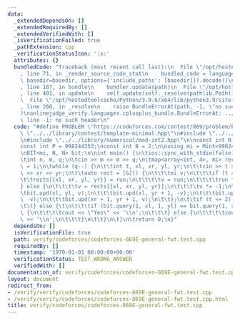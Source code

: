 ```yaml
---
data:
  _extendedDependsOn: []
  _extendedRequiredBy: []
  _extendedVerifiedWith: []
  _isVerificationFailed: true
  _pathExtension: cpp
  _verificationStatusIcon: ':x:'
  attributes: {}
  bundledCode: "Traceback (most recent call last):\n  File \"/opt/hostedtoolcache/Python/3.9.6/x64/lib/python3.9/site-packages/onlinejudge_verify/documentation/build.py\"\
    , line 71, in _render_source_code_stat\n    bundled_code = language.bundle(stat.path,\
    \ basedir=basedir, options={'include_paths': [basedir]}).decode()\n  File \"/opt/hostedtoolcache/Python/3.9.6/x64/lib/python3.9/site-packages/onlinejudge_verify/languages/cplusplus.py\"\
    , line 187, in bundle\n    bundler.update(path)\n  File \"/opt/hostedtoolcache/Python/3.9.6/x64/lib/python3.9/site-packages/onlinejudge_verify/languages/cplusplus_bundle.py\"\
    , line 401, in update\n    self.update(self._resolve(pathlib.Path(included), included_from=path))\n\
    \  File \"/opt/hostedtoolcache/Python/3.9.6/x64/lib/python3.9/site-packages/onlinejudge_verify/languages/cplusplus_bundle.py\"\
    , line 260, in _resolve\n    raise BundleErrorAt(path, -1, \"no such header\"\
    )\nonlinejudge_verify.languages.cplusplus_bundle.BundleErrorAt: ../../library/numerical/mod-int2.hpp:\
    \ line -1: no such header\n"
  code: "#define PROBLEM \"https://codeforces.com/contest/869/problem/E\"\n\n#include\
    \ \"../../library/contest/template-minimal.hpp\"\n#include \"../../library/data-structures/2d-range-queries/general-fenwick-tree.hpp\"\
    \n#include \"../../library/numerical/mod-int2.hpp\"\n\nconst int N = 2505;\n\n\
    const int P = 998244353;\nconst int B = 2;\n\nusing mi = Mint<998244353, 5>;\n\
    \nBIT<mi, N, N> bit;\n\nint main() {\n\tios::sync_with_stdio(false);\n\tcin.tie(nullptr);\n\
    \tint n, m, q;\n\tcin >> m >> m >> q;\n\tmap<array<int, 4>, mi> rects;\n\tmi run\
    \ = 1;\n\twhile (q--) {\n\t\tint t, xl, xr, yl, yr;\n\t\tcin >> t >> xl >> yl\
    \ >> xr >> yr;\n\t\tauto rect = [&]() {\n\t\t\tmi v;\n\t\t\tif (t == 1) {\n\t\t\
    \t\trects[{xl, xr, yl, yr}] = run;\n\t\t\t\tv = run;\n\t\t\t\trun *= 2;\n\t\t\t\
    } else {\n\t\t\t\tv = rects[{xl, xr, yl, yr}];\n\t\t\t\tv *= -1;\n\t\t\t}\n\t\t\
    \tbit.upd(xl, yl, v);\n\t\t\tbit.upd(xl, yr + 1, -v);\n\t\t\tbit.upd(xr + 1, yl,\
    \ -v);\n\t\t\tbit.upd(xr + 1, yr + 1, v);\n\t\t};\n\t\tif (t <= 2) {\n\t\t\trect();\n\
    \t\t} else {\t\n\t\t\tif (bit.query(1, xl, 1, yl) == bit.query(1, xr, 1, yr))\
    \ {\n\t\t\t\tcout << \"Yes\" << '\\n';\n\t\t\t} else {\n\t\t\t\tcout << \"No\"\
    \ << '\\n';\n\t\t\t}\n\t\t}\n\t}\n\treturn 0;\n}"
  dependsOn: []
  isVerificationFile: true
  path: verify/codeforces/codeforces-869E-general-fwt.test.cpp
  requiredBy: []
  timestamp: '1970-01-01 00:00:00+00:00'
  verificationStatus: TEST_WRONG_ANSWER
  verifiedWith: []
documentation_of: verify/codeforces/codeforces-869E-general-fwt.test.cpp
layout: document
redirect_from:
- /verify/verify/codeforces/codeforces-869E-general-fwt.test.cpp
- /verify/verify/codeforces/codeforces-869E-general-fwt.test.cpp.html
title: verify/codeforces/codeforces-869E-general-fwt.test.cpp
---
```

